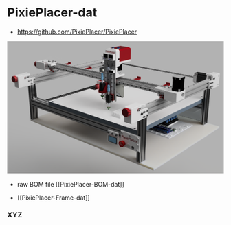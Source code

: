 
# PixiePlacer-dat

- https://github.com/PixiePlacer/PixiePlacer

![](2025-02-13-17-46-21.png)

- raw BOM file [[PixiePlacer-BOM-dat]]

- [[PixiePlacer-Frame-dat]]



### XYZ 

